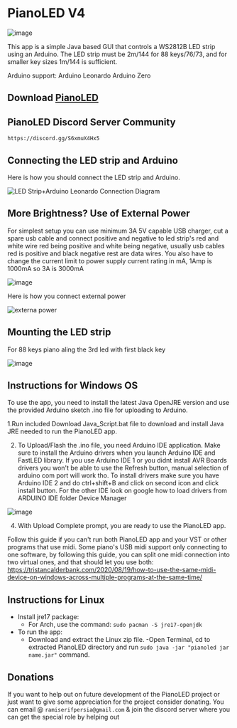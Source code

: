 # PianoLED V4

![image](https://github.com/serifpersia/pianoled-arduino/assets/62844718/ec900c63-feda-4605-80e6-9b792fe4f855)


This app is a simple Java based GUI that controls a WS2812B LED strip using an Arduino. The LED strip must be 2m/144 for 88 keys/76/73, and for smaller key sizes 1m/144 is sufficient.

Arduino support:
Arduino Leonardo
Arduino Zero

## Download [PianoLED](https://github.com/serifpersia/pianoled-arduino/releases)


## PianoLED Discord Server Community 
`https://discord.gg/S6xmuX4Hx5`

## Connecting the LED strip and Arduino
Here is how you should connect the LED strip and Arduino.

![LED Strip+Arduino Leonardo Connection Diagram](https://user-images.githubusercontent.com/62844718/221054671-316bdee3-8a36-4753-bfb5-a574059c51ca.png)

## More Brightness? Use of External Power
For simplest setup you can use minimum 3A 5V capable USB charger, cut a spare usb cable and connect positive and negative to led strip's red and white wire red being positive and white being negative, usually usb cables red is positive and black negative rest are data wires.
You also have to change the current limit to power supply current rating in mA, 1Amp is 1000mA so 3A is 3000mA

![image](https://github.com/serifpersia/pianoled-arduino/assets/62844718/648d5af4-b8b6-4892-b512-6710904e2728)

Here is how you connect external power

![externa power](https://github.com/serifpersia/pianoled-arduino/assets/62844718/767c5a59-e80c-4aa8-97db-f6af03f68f24)


## Mounting the LED strip
For 88 keys piano aling the 3rd led with first black key

![image](https://user-images.githubusercontent.com/62844718/235168165-9b97120a-66ed-44f5-a7fb-11cc164cf945.png)

## Instructions for Windows OS
To use the app, you need to install the latest Java OpenJRE version and use the provided Arduino sketch .ino file for uploading to Arduino. 

1.Run included Download Java_Script.bat file to download and install Java JRE needed to run the PianoLED app.

2. To Upload/Flash the .ino file, you need Arduino IDE application. Make sure to install the Arduino drivers when you launch Arduino IDE and FastLED library. If you use Arduino IDE 1 or you didnt install AVR Boards drivers you won't be able to use the Refresh button, manual selection of arduino com port will work tho. To install drivers make sure you have Arduino IDE 2 and do ctrl+shift+B and click on second icon and click install button. For the other IDE look on google how to load drivers from ARDUINO IDE folder  Device Manager

![image](https://github.com/serifpersia/pianoled-arduino/assets/62844718/67236214-f701-4f23-bba4-663ad9c5babd)


4. With Upload Complete prompt, you are ready to use the PianoLED app.

Follow this guide if you can't run both PianoLED app and your VST or other programs that use midi. Some piano's USB midi support only connecting to one software, by following this guide, you can split one midi connection into two virtual ones, and that should let you use both: https://tristancalderbank.com/2020/08/19/how-to-use-the-same-midi-device-on-windows-across-multiple-programs-at-the-same-time/

## Instructions for Linux
- Install jre17 package:
  - For Arch, use the command: `sudo pacman -S jre17-openjdk`
- To run the app:
  - Download and extract the Linux zip file.
  -Open Terminal, cd to extracted PianoLED directory and run  `sudo java -jar "pianoled jar name.jar"` command.
  
## Donations
If you want to help out on future development of the PianoLED project or just want to give some appreciation for the project consider donating. You can email @ `ramiserifpersia@gmail.com` & join the discord server where you can get the special role by helping out
